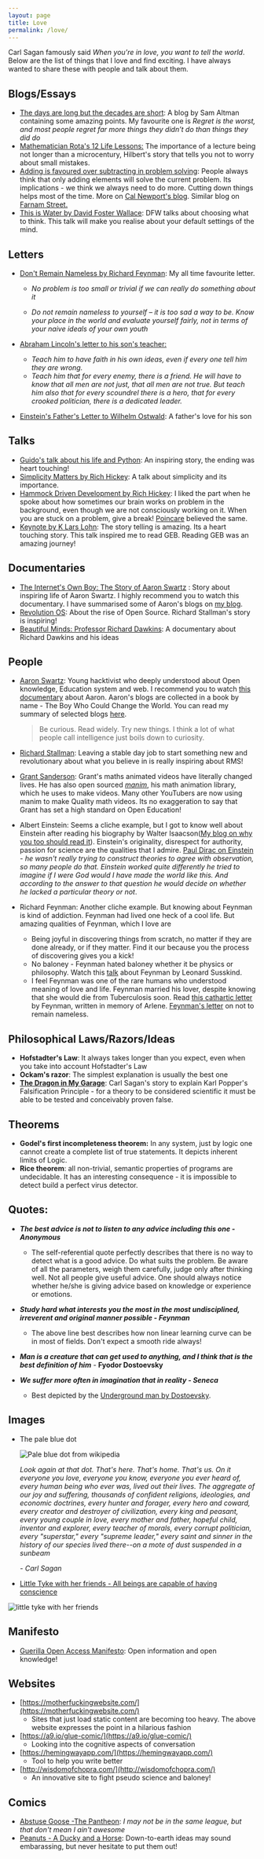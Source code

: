 ```yaml
---
layout: page
title: Love
permalink: /love/
---
```


Carl Sagan famously said *When you're in love, you want to tell the world*. Below are the list of things that I love and find exciting. I have always wanted to share these with people and talk about them.

## Blogs/Essays

- [The days are long but the decades are short](https://blog.samaltman.com/the-days-are-long-but-the-decades-are-short): A blog by Sam Altman containing some amazing points. My favourite one is *Regret is the worst, and most people regret far more things they didn’t do than things they did do*
- [Mathematician Rota's 12 Life Lessons:](https://fs.blog/2021/02/gian-carlo-rota/) The importance of a lecture being not longer than a microcentury, Hilbert's story that tells you not to worry about small mistakes.
- [Adding is favoured over subtracting in problem solving](https://www.nature.com/articles/d41586-021-00592-0): People always think that only adding elements will solve the current problem. Its implications - we think we always need to do more. Cutting down things helps most of the time. More on [Cal Newport's blog](https://www.calnewport.com/blog/2021/05/06/the-neuroscience-of-busyness/). Similar blog on [Farnam Street.](https://fs.blog/2021/05/slack/)
- [This is Water by David Foster Wallace](https://fs.blog/david-foster-wallace-this-is-water/): DFW talks about choosing what to think. This talk will make you realise about your default settings of the mind. 

## Letters

- [Don't Remain Nameless by Richard Feynman](https://fs.blog/2014/08/richard-feynman-what-problems-to-solve/): My all time favourite letter. 
  - *No problem is too small or trivial if we can really do something about it*
  
  - *Do not remain nameless to yourself – it is too sad a way to be. Know your place in the world and evaluate yourself fairly, not in terms of your naive ideals of your own youth*
  
- [Abraham Lincoln's letter to his son's teacher:](https://englishbookgeorgia.com/blogebg/a-letter-from-abraham-lincoln-to-his-sons-teacher/)
  - *Teach him to have faith in his own ideas, even if every one tell him they are wrong.*
  - *Teach him that for every enemy, there is a friend. He will have to know that all men are not just, that all men are not true. But teach him also that for every scoundrel there is a hero, that for every crooked politician, there is a dedicated leader.*

- [Einstein's Father's Letter to Wilhelm Ostwald](https://imgur.com/Y7q8nzT): A father's love for his son

## Talks

- [Guido's talk about his life and Python](https://www.youtube.com/watch?v=YgtL4S7Hrwo): An inspiring story, the ending was heart touching!
- [Simplicity Matters by Rich Hickey](https://www.youtube.com/watch?v=rI8tNMsozo0): A talk about simplicity and its importance. 
- [Hammock Driven Development by Rich Hickey](https://www.youtube.com/watch?v=f84n5oFoZBc): I liked the part when he spoke about how sometimes our brain works on problem in the background, even though we are not consciously working on it. When you are stuck on a problem, give a break! [Poincare](https://en.wikipedia.org/wiki/Henri_Poincar%C3%A9#Toulouse's_characterisation) believed the same.
- [Keynote by K Lars Lohn](https://www.youtube.com/watch?v=bSfe5M_zG2s): The story telling is amazing. Its a heart touching story. This talk inspired me to read GEB. Reading GEB was an amazing journey!

## Documentaries

- [The Internet's Own Boy: The Story of Aaron Swartz](https://youtu.be/9vz06QO3UkQ) : Story about inspiring life of Aaron Swartz. I highly recommend you to watch this documentary. I have summarised some of  Aaron's blogs on [my blog](https://rakaar.github.io/posts/2021-06-11-aaronblogs/).
- [Revolution OS](https://youtu.be/J1bBG1NtL18): About the rise of Open Source. Richard Stallman's story is inspiring!  
- [Beautiful Minds: Professor Richard Dawkins](https://www.youtube.com/watch?v=2kVaM8SJlSg): A documentary about Richard Dawkins and his ideas

## People

- [Aaron Swartz](https://en.wikipedia.org/wiki/Aaron_Swartz): Young hacktivist who deeply understood about Open knowledge, Education system and web. I recommend you to watch [this documentary](https://youtu.be/9vz06QO3UkQ) about Aaron. Aaron's blogs are collected in a book by name - The Boy Who Could Change the World. You can read my summary of selected blogs [here](https://rakaar.github.io/posts/2021-06-11-aaronblogs/).

  > Be curious. Read widely. Try new things. I think a lot of what people call intelligence just boils down to curiosity.

- [Richard Stallman](https://stallman.org/): Leaving a stable day job to start something new and revolutionary about what you believe in is really inspiring about RMS!

- [Grant Sanderson](https://www.3blue1brown.com/): Grant's maths animated videos have literally changed lives. He has also open sourced *[manim](https://github.com/3b1b/manim)*, his math animation library, which he uses to make videos. Many other YouTubers are now using manim to make Quality math videos. Its no exaggeration to say that Grant has set a high standard on Open Education!

- Albert Einstein: Seems a cliche example, but I got to know well about Einstein after reading his biography by Walter Isaacson([My blog on why you too should read it](https://rakaar.github.io/posts/2021-03-01-einstein-book/)). Einstein's originality, disrespect for authority, passion for science are the qualities that I admire. [Paul Dirac on Einstein](https://www.youtube.com/watch?v=JZAISWKj3Pk) - *he wasn't really trying to construct theories to agree with observation, so many people do that. Einstein worked quite differently he tried to imagine if I were God would I have made the world like this. And according to the answer to that question he would decide on whether he lacked a particular theory or not*.

- Richard Feynman: Another cliche example. But knowing about Feynman is kind of addiction. Feynman had lived one heck of a cool life. But amazing qualities of Feynman, which I love are

  - Being joyful in discovering things from scratch, no matter if they are done already, or if they matter. Find it our because you the process of discovering gives you a kick!
  - No baloney - Feynman hated baloney whether it be physics or philosophy. Watch this [talk](https://www.youtube.com/watch?v=6Waurx8e-1o) about Feynman by Leonard Susskind.
  - I feel Feynman was one of the rare humans who understood meaning of love and life. Feynman married his lover, despite knowing that she would die from Tuberculosis soon. Read [this cathartic letter](https://www.openculture.com/2013/08/richard-feynmans-letter-to-departed-wife.html) by Feynman, written in memory of Arlene. [Feynman's letter](https://fs.blog/2014/08/richard-feynman-what-problems-to-solve/) on not to remain nameless.

## Philosophical Laws/Razors/Ideas

- **Hofstadter's Law**: It always takes longer than you expect, even when you take into account Hofstadter's Law
- **Ockam's razor**: The simplest explanation is usually the best one
- [**The Dragon in My Garage**](https://www.youtube.com/watch?v=jJRy3Kl_z5E): Carl Sagan's story to explain Karl Popper's Falsification Principle -  for a theory to be considered scientific it must be able to be tested and conceivably proven false.

## Theorems

- **Godel's first incompleteness theorem:** In any system, just by logic one cannot create a complete list of true statements. It depicts inherent limits of Logic.
- **Rice theorem**: all non-trivial, semantic properties of programs are undecidable. It has an interesting consequence - it is impossible to detect build a perfect virus detector.

## Quotes:

- ***The best advice is not to listen to any advice including this one - Anonymous***
  - The self-referential quote perfectly describes that there is no way to detect what is a good advice. Do what suits the problem. Be aware of all the parameters, weigh them carefully, judge only after thinking well. Not all people give useful advice. One should always notice whether he/she is giving advice based on knowledge or experience or emotions.
- ***Study hard what interests you the most in the most undisciplined, irreverent and original manner possible - Feynman***
  - The above line best describes how non linear learning curve can be in most of fields. Don't expect a smooth ride always!
- ***Man is a creature that can get used to anything, and I think that is the best definition of him*** - **Fyodor Dostoevsky**

- ***We suffer more often in imagination that in reality - Seneca***
  - Best depicted by the [Underground man by Dostoevsky](https://rakaar.github.io/posts/2021-05-14-on-notes-from-underground/).

## Images

- The pale blue dot

  ![Pale blue dot from wikipedia](https://upload.wikimedia.org/wikipedia/commons/7/73/Pale_Blue_Dot.png)

  *Look again at that dot. That's here. That's home. That's us. On it everyone you love, everyone you know, everyone you ever heard of, every human being who ever was, lived out their lives. The aggregate of our joy and suffering, thousands of confident religions, ideologies, and economic doctrines, every hunter and forager, every hero and coward, every creator and destroyer of civilization, every king and peasant, every young couple in love, every mother and father, hopeful child, inventor and explorer, every teacher of morals, every corrupt politician, every "superstar," every "supreme leader," every saint and sinner in the history of our species lived there--on a mote of dust suspended in a sunbeam* 

  *- Carl Sagan*
  
 - [Little Tyke with her friends - All beings are capable of having conscience](https://www.all-creatures.org/stories/a-tyke-veg-lion.html)
 
 ![little tyke with her friends](https://imgur.com/44uboYU.png)

## Manifesto

- [Guerilla Open Access Manifesto](https://openaccessmanifesto.wordpress.com/guerilla-open-access-manifesto/): Open information and open knowledge!

## Websites

- [https://motherfuckingwebsite.com/](https://motherfuckingwebsite.com/)
  - Sites that just load static content are becoming too heavy. The above website expresses the point in a hilarious fashion
- [https://a9.io/glue-comic/](https://a9.io/glue-comic/)
  - Looking into the cognitive aspects of conversation
- [https://hemingwayapp.com/](https://hemingwayapp.com/)
  - Tool to help you write better
- [http://wisdomofchopra.com/](http://wisdomofchopra.com/)
  - An innovative site to fight pseudo science and baloney!

## Comics
- [Abstuse Goose -The Pantheon](https://imgur.com/ee3QnK9): *I may not be in the same league, but that don't mean I ain't awesome*
- [Peanuts - A Ducky and a Horse](https://www.gocomics.com/peanuts/1960/08/14): Down-to-earth ideas may sound embarassing, but never hesitate to put them out!  
